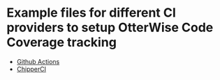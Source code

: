 # Example files for different CI providers to setup OtterWise Code Coverage tracking

- [Github Actions](https://github.com/getOtterWise/ci-workflow-examples/blob/main/github-actions.yml)
- [ChipperCI](https://github.com/getOtterWise/ci-workflow-examples/blob/main/chipperci.yml)
